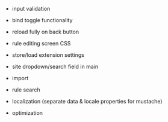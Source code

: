 * input validation
* bind toggle functionality
* reload fully on back button
* rule editing screen CSS
* store/load extension settings
* site dropdown/search field in main
* import
* rule search
* localization (separate data & locale properties for mustache)

* optimization
